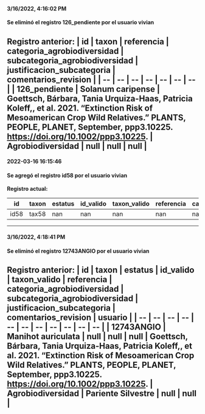 
#### 3/16/2022, 4:16:02 PM

#### Se eliminó el registro 126_pendiente por el usuario vivian

**Registro anterior:** 
| id | taxon | referencia | categoria_agrobiodiversidad | subcategoria_agrobiodiversidad | justificacion_subcategoria | comentarios_revision | 
| -- | -- | --  | -- | --  | --  | --  | 
 | 126_pendiente | Solanum caripense | Goettsch, Bárbara, Tania Urquiza-Haas, Patricia Koleff,, et al. 2021. “Extinction Risk of Mesoamerican Crop Wild Relatives.” PLANTS, PEOPLE, PLANET, September, ppp3.10225. https://doi.org/10.1002/ppp3.10225. | Agrobiodiversidad | null | null | null | 
-------------------------------

#### 2022-03-16 16:15:46

#### Se agregó el registro id58 por el usuario vivian

**Registro actual:**

| id | taxon | estatus | id_valido | taxon_valido | referencia | categoria_agrobiodiversidad | subcategoria_agrobiodiversidad | justificacion_subcategoria | comentarios_revision | usuario | 
| -- | -- | -- | -- | -- | -- | -- | -- | -- | -- | -- |
| id58 | tax58 | nan | nan | nan | nan | nan | nan | nan | nan | vivian | 
-------------------------------

#### 3/16/2022, 4:18:41 PM

#### Se eliminó el registro 12743ANGIO por el usuario vivian

**Registro anterior:** 
| id | taxon | estatus | id_valido | taxon_valido | referencia | categoria_agrobiodiversidad | subcategoria_agrobiodiversidad | justificacion_subcategoria | comentarios_revision | usuario | 
| -- | -- | -- | -- | -- | -- | -- | -- | -- | -- | -- | 
 | 12743ANGIO | Manihot auriculata | null | null | null | Goettsch, Bárbara, Tania Urquiza-Haas, Patricia Koleff,, et al. 2021. “Extinction Risk of Mesoamerican Crop Wild Relatives.” PLANTS, PEOPLE, PLANET, September, ppp3.10225. https://doi.org/10.1002/ppp3.10225. | Agrobiodiversidad | Pariente Silvestre | null | null | 
-------------------------------
